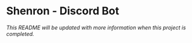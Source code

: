 # Shenron - Discord Bot
<p><i>This README will be updated with more information when this project is completed.</i></p>
